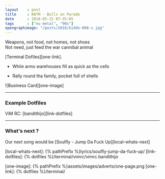 ```yaml
---
layout    : post
title     : RATM - Bulls on Parade
date      : 2018-02-15 07:35:05
tags      : ["nu metal", "90s"]
opengraphimage: "/posts/2018/kiddo-008-s.jpg"
---
```


Weapons, not food, not homes, not shoes\
Not need, just feed the war cannibal animal
<!--more-->

[Terminal Dofiles][one-link].

* While arms warehouses fill as quick as the cells

* Rally round tha family, pocket full of shells

![Business Card][one-image]

-- -- --

### Example Dotfiles

ViM RC: [bandithijo][link-dotfiles]

-- -- --

### What's next ?

Our next song would be [Soulfly - Jump Da Fuck Up][local-whats-next]

[//]: <> ( -- -- -- links below -- -- -- )

[local-whats-next]: {% pathPrefix %}lyrics/soulfly-jump-da-fuck-up/
[link-dotfiles]:    {% dotfiles %}/terminal/vimrc/vimrc.bandithijo

[one-image]:    {% pathPrefix %}assets/images/adverts/one-page.png
[one-link]:     {% dotfiles %}/terminal/
